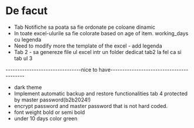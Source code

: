 # De facut
- Tab Notifiche sa poata sa fie ordonate pe coloane dinamic 
- In toate excel-ulurile sa fie colorate based on age of item. working_days cu legenda 
- Need to modify more the template of the excel - add legenda 
- Tab 2 - sa genereze file ul excel intr un folder dedicat tab2 la fel ca si tab ul 3 

--------------------------------nice to have-----------------------------------------
- dark theme 
- Implement automatic backup and restore functionalities tab 4 protected by master password(b2b2024!)
- encrypt password and master password that is not hard coded. 
- font weight bold or semi bold 
- under 10 days color green 


